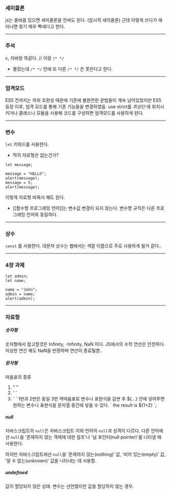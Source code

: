 ### 세미콜론
js는 줄바꿈 있으면 세미콜론을 안써도 된다. (암시적 세미콜론) 근데 이렇게 쓰다가 에러나면 찾기 매우 빡세다고 한다. 
___
### 주석
c, 자바랑 똑같다. // 이랑 `/* */`
+ 몰랐는데 `/* */` 안에 또 다른 `/* */` 은 못쓴다고 한다.
---
### 엄격모드
ES5 전까지는 하위 호환성 때문에 기존에 불완전한 문법들이 계속 남아있었지만 ES5 등장 이후, 엄격 모드를 통해 기존 기능들을 변경하였음. use strict를 *최상단* 에 위치시키거나 클래스나 모듈을 사용해 코드를 구성하면 엄격모드를 사용하게 된다. 
___
### 변수
`let` 키워드를 사용한다.
- 딱히 자료형은 없는건가?
```
let message;  
  
message = "HELLO";  
alert(message);  
message = 5;  
alert(message);
```
이렇게 자료형 바꿔서 해도 된다.
+ [[함수형 프로그래밍 언어]]는 변수값 변경이 되지 않는다.
변수명 규칙은 다른 프로그래밍 언어와 동일하다.
---
### 상수
`const` 를 사용한다.
대문자 상수는 웹에서는 색깔 이름으로 주로 사용하게 될거 같다..
___
### 4장 과제
```
let admin;  
let name;  
  
name = "John";  
admin = name;  
alert(admin);
```

---
### 자료형
##### 숫자형
숫자형에서 참고할것은 Infinity, -Infinity, NaN 이다.
JS에서의 수학 연산은 안전하다. 이상한 연산 해도 NaN을 반환하며 연산이 종료될뿐..
##### 문자형
따옴표의 종류
1. " "
2. ' '
3. \` \`
1번과 2번은 동일
3번 역따옴표로 변수나 표현식을 감싼 후 ${...} 안에 넣어주면 원하는 변수나 표현식을 문자열 중간에 넣을 수 있다. \` the result is ${1+2} \`;
##### null
자바스크립트의 `null`은 자바스크립트 이외 언어의 `null`과 성격이 다르다. 다른 언어에선 `null`을 '존재하지 않는 객체에 대한 참조’나 '널 포인터(null pointer)'를 나타낼 때 사용한다.

하지만 자바스크립트에선 `null`을 ‘존재하지 않는(nothing)’ 값, ‘비어 있는(empty)’ 값, ‘알 수 없는(unknown)’ 값을 나타내는 데 사용함.
##### undefined
값이 할당되지 않은 상태. 변수는 선언했지만 값을 할당하지 않는 경우.
